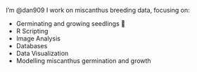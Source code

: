 I’m @dan909 I work on miscanthus breeding data, focusing on:
- Germinating and growing seedlings 🌱
- R Scripting
- Image Analysis
- Databases 
- Data Visualization
- Modelling miscanthus germination and growth 


